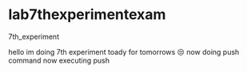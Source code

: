 # lab7thexperimentexam
7th_experiment

hello im doing 7th experiment toady for tomorrows 😒
now doing push command
now executing push